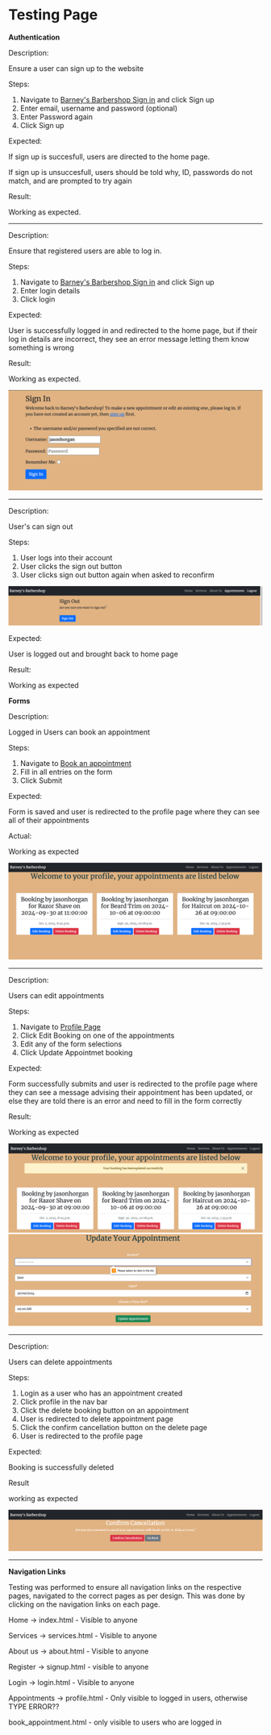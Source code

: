 # Testing Page

**Authentication**

Description:

Ensure a user can sign up to the website

Steps:

1. Navigate to [Barney's Barbershop Sign in](https://jh-pp4-9671216aa959.herokuapp.com/accounts/login/) and click Sign up
2. Enter email, username and password (optional)
3. Enter Password again
4. Click Sign up

Expected:

If sign up is succesfull, users are directed to the home page. 

If sign up is unsuccesfull, users should be told why, ID, passwords do not match, and are prompted to try again

Result:

Working as expected.
<hr>

Description:

Ensure that registered users are able to log in.

Steps:
1. Navigate to [Barney's Barbershop Sign in](https://jh-pp4-9671216aa959.herokuapp.com/accounts/login/) and click Sign up
2. Enter login details
3. Click login

Expected:

User is successfully logged in and redirected to the home page, but if their log in details are incorrect, they see an error message letting them know something is wrong

Result:

Working as expected.

![Wrong Password](documentation/wrong_pw.png)

<hr>

Description:

User's can sign out

Steps:

1. User logs into their account
2. User clicks the sign out button
3. User clicks sign out button again when asked to reconfirm

![Sign out](documentation/signout_test.png)

Expected:

User is logged out and brought back to home page

Result:

Working as expected

**Forms**

Description:

Logged in Users can book an appointment

Steps:

1. Navigate to [Book an appointment]( https://jh-pp4-9671216aa959.herokuapp.com/book_appointment/ ) 
2. Fill in all entries on the form
3. Click Submit

Expected:

Form is saved and user is redirected to the profile page where they can see all of their appointments

Actual:

Working as expected

![profile](documentation/profile.png)

<hr> 

Description:

Users can edit appointments

Steps:

1. Navigate to [Profile Page](https://jh-pp4-9671216aa959.herokuapp.com/profile/) 
2. Click Edit Booking on one of the appointments
3. Edit any of the form selections
4. Click Update Appointmet booking

Expected:

Form successfully submits and user is redirected to the profile page where they can see a message advising their appointment has been updated, or else they are told there is an error and need to fill in the form correctly

Result:

Working as expected

![Appointment updated](documentation/app_updated.png)
![Appointment not updated ](documentation/form_not_updated.png)

<hr>

Description:

Users can delete appointments 

Steps:
1. Login as a user who has an appointment created
2. Click profile in the nav bar 
3. Click the delete booking button on an appointment
4. User is redirected to delete appointment page
5. Click the confirm cancellation button on the delete page
6. User is redirected to the profile page


Expected:

Booking is successfully deleted

Result

working as expected

![Delete Appointment](documentation/delete_app.png)

<hr>

**Navigation Links**

Testing was performed to ensure all navigation links on the respective pages, navigated to the correct pages as per design. This was done by clicking on the navigation links on each page.

Home -> index.html - Visible to anyone

Services -> services.html - Visible to anyone

About us -> about.html - Visible to anyone

Register -> signup.html - visible to anyone

Login -> login.html - Visible to anyone

Appointments -> profile.html - Only visible to logged in users, otherwise TYPE ERROR??

book_appointment.html - only visible to users who are logged in

